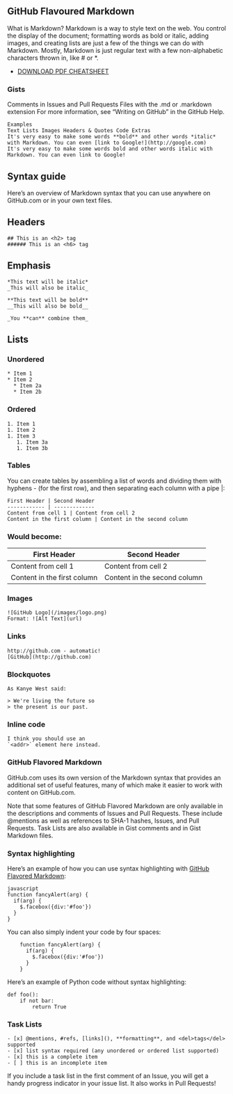 ## GitHub Flavoured Markdown

What is Markdown?
Markdown is a way to style text on the web. You control the display of the document; formatting words as bold or italic, adding images, and creating lists are just a few of the things we can do with Markdown. Mostly, Markdown is just regular text with a few non-alphabetic characters thrown in, like # or *.

- [DOWNLOAD PDF CHEATSHEET](https://guides.github.com/pdfs/markdown-cheatsheet-online.pdf)

### Gists
Comments in Issues and Pull Requests
Files with the .md or .markdown extension
For more information, see “Writing on GitHub” in the GitHub Help.

```
Examples
Text Lists Images Headers & Quotes Code Extras
It's very easy to make some words **bold** and other words *italic* with Markdown. You can even [link to Google!](http://google.com)
It's very easy to make some words bold and other words italic with Markdown. You can even link to Google!
```

## Syntax guide
Here’s an overview of Markdown syntax that you can use anywhere on GitHub.com or in your own text files.

## Headers
```# This is an <h1> tag
## This is an <h2> tag
###### This is an <h6> tag
```
## Emphasis
```
*This text will be italic*
_This will also be italic_

**This text will be bold**
__This will also be bold__

_You **can** combine them_
```
## Lists
### Unordered
```
* Item 1
* Item 2
  * Item 2a
  * Item 2b
```
### Ordered
```
1. Item 1
1. Item 2
1. Item 3
   1. Item 3a
   1. Item 3b
```
### Tables
You can create tables by assembling a list of words and dividing them with hyphens - (for the first row), and then separating each column with a pipe |:
```
First Header | Second Header
------------ | -------------
Content from cell 1 | Content from cell 2
Content in the first column | Content in the second column
```
### Would become:

First Header | Second Header
------------ | -------------
Content from cell 1 | Content from cell 2
Content in the first column | Content in the second column

### Images
```
![GitHub Logo](/images/logo.png)
Format: ![Alt Text](url)
```
### Links
```
http://github.com - automatic!
[GitHub](http://github.com)
```
### Blockquotes
```
As Kanye West said:

> We're living the future so
> the present is our past.
```
### Inline code
```
I think you should use an
`<addr>` element here instead.
```
### GitHub Flavored Markdown
GitHub.com uses its own version of the Markdown syntax that provides an additional set of useful features, many of which make it easier to work with content on GitHub.com.

Note that some features of GitHub Flavored Markdown are only available in the descriptions and comments of Issues and Pull Requests. These include @mentions as well as references to SHA-1 hashes, Issues, and Pull Requests. Task Lists are also available in Gist comments and in Gist Markdown files.

### Syntax highlighting
Here’s an example of how you can use syntax highlighting with [GitHub Flavored Markdown](https://help.github.com/articles/basic-writing-and-formatting-syntax/):
```
javascript
function fancyAlert(arg) {
  if(arg) {
    $.facebox({div:'#foo'})
  }
}
```
You can also simply indent your code by four spaces:
```
    function fancyAlert(arg) {
      if(arg) {
        $.facebox({div:'#foo'})
      }
    }
```
Here’s an example of Python code without syntax highlighting:
```
def foo():
    if not bar:
        return True
```
### Task Lists
```
- [x] @mentions, #refs, [links](), **formatting**, and <del>tags</del> supported
- [x] list syntax required (any unordered or ordered list supported)
- [x] this is a complete item
- [ ] this is an incomplete item
```
If you include a task list in the first comment of an Issue, you will get a handy progress indicator in your issue list. It also works in Pull Requests!

